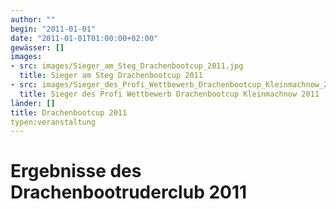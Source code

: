 ```yaml
---
author: ""
begin: "2011-01-01"
date: "2011-01-01T01:00:00+02:00"
gewässer: []
images:
- src: images/Sieger_am_Steg_Drachenbootcup_2011.jpg
  title: Sieger am Steg Drachenbootcup 2011
- src: images/Sieger_des_Profi_Wettbewerb_Drachenbootcup_Kleinmachnow_2011.jpg
  title: Sieger des Profi Wettbewerb Drachenbootcup Kleinmachnow 2011
länder: []
title: Drachenbootcup 2011
typen:veranstaltung
---
```



# Ergebnisse des Drachenbootruderclub 2011



